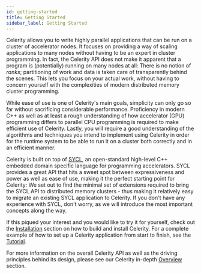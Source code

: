 ```yaml
---
id: getting-started
title: Getting Started
sidebar_label: Getting Started
---
```


Celerity allows you to write highly parallel applications that can be run on
a cluster of accelerator nodes. It focuses on providing a way of scaling
applications to many nodes without having to be an expert in cluster
programming. In fact, the Celerity API does not make it apparent that a program is
(potentially) running on many nodes at all: There is no notion of _ranks_;
partitioning of work and data is taken care of transparently behind the scenes.
This lets you focus on your actual work, without having to concern yourself with the
complexities of modern distributed memory cluster programming.

While ease of use is one of Celerity's main goals, simplicity can only go so
far without sacrificing considerable performance. Proficiency in modern C++
as well as at least a rough understanding of how accelerator (GPU) programming
differs to parallel CPU programming is required to make efficient use of Celerity.
Lastly, you will require a good understanding of the algorithms and techniques you
intend to implement using Celerity in order for the runtime system to be able
to run it on a cluster both correctly and in an efficient manner.

Celerity is built on top of [SYCL](https://www.khronos.org/sycl/), an
open-standard high-level C++ embedded domain specific language for
programming accelerators. SYCL provides a great API that hits a sweet spot
between expressiveness and power as well as ease of use, making it the
perfect starting point for Celerity: We set out to find the minimal set of
extensions required to bring the SYCL API to distributed memory clusters -
thus making it relatively easy to migrate an existing SYCL application to
Celerity. If you don't have any experience with SYCL, don't worry, as we will
introduce the most important concepts along the way.

If this piqued your interest and you would like to try it for yourself, check
out the [Installation](installation.md) section on how to build and install
Celerity. For a complete example of how to set up a Celerity application from
start to finish, see the [Tutorial](tutorial.md).

For more information on the overall Celerity API as well as the driving
principles behind its design, please see our Celerity in-depth
[Overview](overview.md) section.
